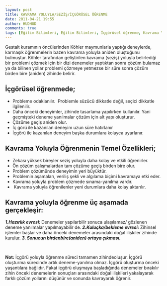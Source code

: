 ```yaml
---
layout: post
title: KAVRAMA YOLUYLA/SEZİŞ/İÇGÖRÜSEL ÖĞRENME
date: 2011-04-21 19:55
author: HUDHUD
comments: true
tags: [Eğitim Bilimleri, Eğitim Bilimleri, İçgörüsel öğrenme, Kavrama Yoluyla Öğrenme]
---
```

Gestalt kuramının öncülerinden Köhler maymunlarla yaptığı deneylerde, karmaşık öğrenmelerin bazen kavrama yoluyla aniden oluştuğunu bulmuştur. Köhler tarafından geliştirilen kavrama (seziş) yoluyla belirlediği bir problemi çözmek için bir dizi denemeler yaptıktan sonra çözüm bulamaz ya da bilinen yollar problemi çözmeye yetmezse bir süre sonra çözüm birden bire (aniden) zihinde belirir.
<h2><strong>İçgörüsel öğrenmede;</strong></h2>
<ul>
	<li>Probleme odaklanılır.  Problemle süzücü dikkatle değil, seçici dikkatle ilgilenilir.</li>
	<li>Daha önceki deneyimler, zihinde tasarlama yapılırken kullanılır. Yani geçmişteki deneme yanılmalar çözüm için alt yapı oluşturur.</li>
	<li>Çözüme geçiş aniden olur.</li>
	<li>İç görü ile kazanılan deneyim uzun süre hatırlanır</li>
	<li>İçgörü ile kazanılan deneyim başka durumlara kolayca uyarlanır.</li>
</ul>
<h2><strong>Kavrama Yoluyla Öğrenmenin Temel Özellikleri;</strong></h2>
<ul>
	<li>Zekası yüksek bireyler seziş yoluyla daha kolay ve etkili öğrenirler.</li>
	<li>Ön çözüm çalışmalardan tam çözüme geçiş birden bire olur.</li>
	<li>Problem çözümünde deneyimin yeri büyüktür.</li>
	<li>Problemin aşamaları, veriliş şekli ve algılama biçimi kavramaya etki eder.</li>
	<li>Kavrama yoluyla problem çözmede sınama-yanılma vardır.</li>
	<li> Kavrama yoluyla öğrenilenler yeni durumlara daha kolay aktarılır.</li>
</ul>
<h2><strong>Kavrama yoluyla öğrenme üç aşamada gerçekleşir</strong>:</h2>
<em><strong>1.Hazırlık evresi: </strong></em>Denemeler yapılarbilir sonuca ulaşılamaz/ gözlenen deneme yanılmalar yapılmayabilir de.
<em><strong>2.Kuluçka/bekleme evresi:</strong></em> Zihinsel işlemler başlar ve daha önceki denemeler arasındaki doğal ilişkiler zihinde kurulur.
<em><strong>3. Sonucun birdenbire(aniden) ortaya çıkması.</strong></em>

&nbsp;

<strong>Not:</strong> İçgörü yoluyla öğrenme süreci tamamen zihindeoluşur. İçgörü oluşturma sürecinde artık deneme-yanılma olmaz. İçgörü oluşturma önceki yaşantılara bağlıdır. Fakat içgörü oluşmaya başladığında denemeler bırakılır zihin önceki denemelerin sonuçları arasındaki doğal ilişkileri yakalayarak farklı çözüm yollarını düşünür ve sonunda kavrayarak öğrenir.
